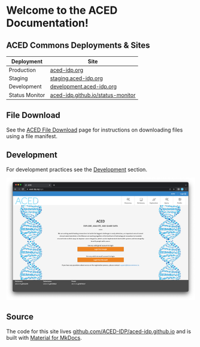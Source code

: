 # Welcome to the ACED Documentation!

## ACED Commons Deployments & Sites

| Deployment     | Site                                                                           |
| -------------- | ------------------------------------------------------------------------------ |
| Production     | [aced-idp.org](https://aced-idp.org)                                           |
| Staging        | [staging.aced-idp.org](https://staging.aced-idp.org)                           |
| Development    | [development.aced-idp.org](https://development.aced-idp.org)                   |
| Status Monitor | [aced-idp.github.io/status-monitor](https://aced-idp.github.io/status-monitor) |


## File Download

See the [ACED File Download](./ACED-file-download.md) page for instructions on downloading files using a file manifest.

## Development

For development practices see the [Development](./development/4-deployment-management.md) section.

<a href="https://aced-idp.org">![Main landing page for ACED IDP](./images/main-page.png)</a>

## Source

The code for this site lives [github.com/ACED-IDP/aced-idp.github.io](https://github.com/ACED-IDP/aced-idp.github.io) and is built with [Material for MkDocs](https://squidfunk.github.io/mkdocs-material/).

